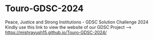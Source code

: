 # Touro-GDSC-2024
Peace, Justice and Strong Institutions - GDSC Solution Challenge 2024
Kindly use this link to view the website of our GDSC Project --> https://mishrayush15.github.io/Touro-GDSC-2024/
